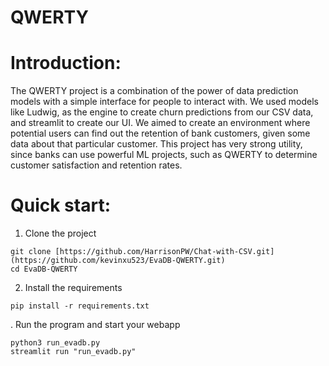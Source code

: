 # QWERTY


# Introduction:
The QWERTY project is a combination of the power of data prediction models with a simple interface for people to interact with. We used models like Ludwig, as the engine to create churn predictions from our CSV data, and streamlit to create our UI. We aimed to create an environment where potential users can find out the retention of bank customers, given some data about that particular customer.  This project has very strong utility, since banks can use powerful ML projects, such as QWERTY to determine customer satisfaction and retention rates.

# Quick start:
1. Clone the project
```
git clone [https://github.com/HarrisonPW/Chat-with-CSV.git](https://github.com/kevinxu523/EvaDB-QWERTY.git)
cd EvaDB-QWERTY
```
2. Install the requirements
```
pip install -r requirements.txt
```
.  Run the program and start your webapp
```
python3 run_evadb.py
streamlit run "run_evadb.py"
```
